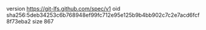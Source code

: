 version https://git-lfs.github.com/spec/v1
oid sha256:5deb34253c6b768948ef99fc712e95e125b9b4bb902c7c2e7acd6fcf8f73eba2
size 867
